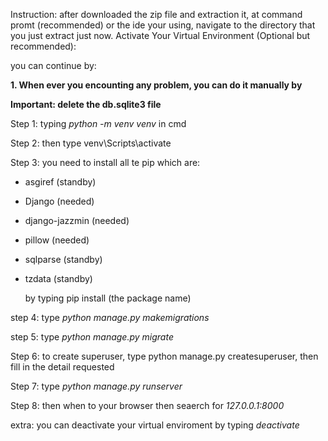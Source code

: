 Instruction:
after downloaded the zip file and extraction it, at command promt (recommended) or the ide your using, navigate to the directory that you just extract just now.
Activate Your Virtual Environment (Optional but recommended):

you can continue by:
  
**1. When ever you encounting any problem, you can do it manually by**

**Important: delete the db.sqlite3 file**

Step 1: typing _python -m venv venv_ in cmd

Step 2: then type venv\Scripts\activate

Step 3: you need to install all te pip which are:
- asgiref (standby)
- Django  (needed)
- django-jazzmin (needed)
- pillow (needed)
- sqlparse (standby)
- tzdata (standby)

  by typing pip install (the package name)

step 4: type _python manage.py makemigrations_

step 5: type _python manage.py migrate_

Step 6: to create superuser, type python manage.py createsuperuser, then fill in the detail requested

Step 7: type _python manage.py runserver_

Step 8: then when to your browser then seaerch for _127.0.0.1:8000_




extra: you can deactivate your virtual enviroment by typing _deactivate_
